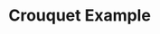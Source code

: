 <link rel="stylesheet" type="text/css" href="https://lively-kernel.org/lively4/swd21-croquet/demos/swd21/croquet/style.css" data-href="https://lively-kernel.org/lively4/swd21-croquet/demos/swd21/croquet/style.css">

<h1>Crouquet Example</h1>

<script>
    var frame = <iframe id="croquetFrame" src="https://lively-kernel.org/lively4/swd21-croquet/demos/swd21/croquet/counter/counter.html" style="height:250px;width:100%" name="iframe_a"></iframe>

    var result = <div id="result"></div>

    function clickFunction() {
      
      var x = frame.name;
      result.innerHTML = x
    }
    
    <div>
      {frame}
      {result}
      <button click={event => clickFunction()}>Try it</button>
      
    </div>
    
</script>

